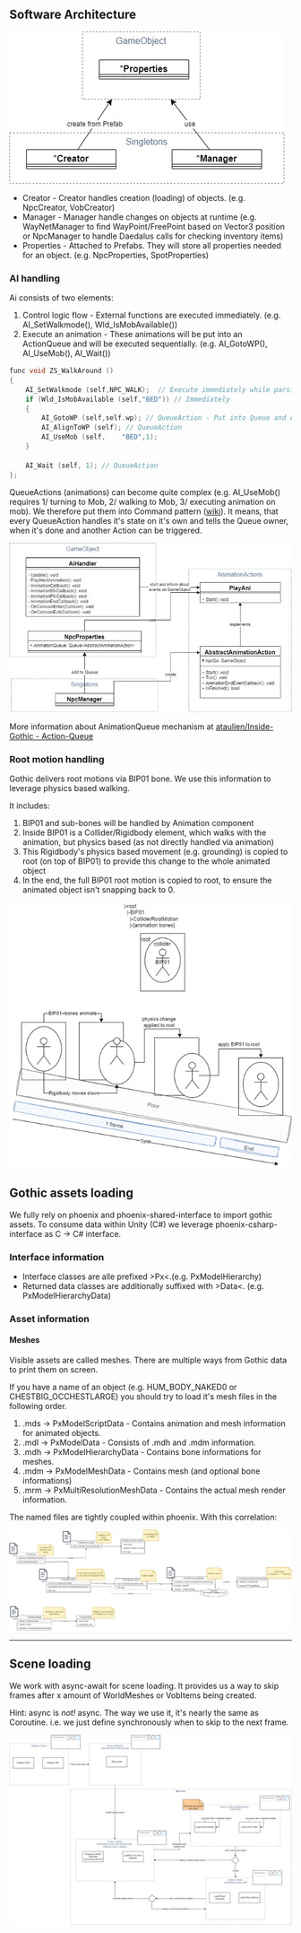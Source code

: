 ## Software Architecture

![General architecture](./diagrams/General-software-architecture.drawio.png)

* Creator - Creator handles creation (loading) of objects. (e.g. NpcCreator, VobCreator)
* Manager - Manager handle changes on objects at runtime (e.g. WayNetManager to find WayPoint/FreePoint based on Vector3 position or NpcManager to handle Daedalus calls for checking inventory items)
* Properties - Attached to Prefabs. They will store all properties needed for an object. (e.g. NpcProperties, SpotProperties)

### AI handling

Ai consists of two elements:
1. Control logic flow - External functions are executed immediately. (e.g. AI_SetWalkmode(), Wld_IsMobAvailable())
2. Execute an animation - These animations will be put into an ActionQueue and will be executed sequentially. (e.g. AI_GotoWP(), AI_UseMob(), AI_Wait())

```c++
func void ZS_WalkAround	()
{
    AI_SetWalkmode (self,NPC_WALK);  // Execute immediately while parsing
    if (Wld_IsMobAvailable (self,"BED")) // Immediately
    {
        AI_GotoWP (self,self.wp); // QueueAction - Put into Queue and execute sequentially
        AI_AlignToWP (self); // QueueAction
        AI_UseMob (self,	"BED",1); 
    }

    AI_Wait (self, 1); // QueueAction
};
```

QueueActions (animations) can become quite complex (e.g. AI_UseMob() requires 1/ turning to Mob, 2/ walking to Mob, 3/ executing animation on mob).
We therefore put them into Command pattern ([wiki](https://en.wikipedia.org/wiki/Command_pattern)).
It means, that every QueueAction handles it's state on it's own and tells the Queue owner, when it's done and another Action can be triggered.

![Animation](./diagrams/Npc-Ai-Queue.drawio.png)

More information about AnimationQueue mechanism at [ataulien/Inside-Gothic - Action-Queue](https://ataulien.github.io/Inside-Gothic/ActionQueue/)

### Root motion handling

Gothic delivers root motions via BIP01 bone. We use this information to leverage
physics based walking.

It includes:
1. BIP01 and sub-bones will be handled by Animation component
2. Inside BIP01 is a Collider/Rigidbody element, which walks with the animation, but physics based (as not directly handled via animation)
3. This Rigidbody's physics based movement (e.g. grounding) is copied to root (on top of BIP01) to provide this change to the whole animated object
4. In the end, the full BIP01 root motion is copied to root, to ensure the animated object isn't snapping back to 0.

![Root motion handling](./diagrams/Animation-root-motion-handling.drawio.png)

## Gothic assets loading

We fully rely on phoenix and phoenix-shared-interface to import gothic assets. To consume data within Unity (C#) we leverage phoenix-csharp-interface as C -> C# interface.

### Interface information

* Interface classes are alle prefixed >Px<.(e.g. PxModelHierarchy)
* Returned data classes are additionally suffixed with >Data<. (e.g. PxModelHierarchyData)

### Asset information

#### Meshes

Visible assets are called meshes. There are multiple ways from Gothic data to print them on screen.

If you have a name of an object (e.g. HUM_BODY_NAKED0 or CHESTBIG_OCCHESTLARGE) you should try to load it's mesh files in the following order.
1. .mds -> PxModelScriptData - Contains animation and mesh information for animated objects.
2. .mdl -> PxModelData - Consists of .mdh and .mdm information.
3. .mdh -> PxModelHierarchyData - Contains bone informations for meshes.
4. .mdm -> PxModelMeshData - Contains mesh (and optional bone informations)
5. .mrm -> PxMultiResolutionMeshData - Contains the actual mesh render information.

The named files are tightly coupled within phoenix. With this correlation:


![Px classes and correlation](./diagrams/PxClasses.drawio.png)

---

## Scene loading

We work with async-await for scene loading. It provides us a way to skip frames after x amount of WorldMeshes or VobItems being created.

Hint: async is _*not!*_ async. The way we use it, it's nearly the same as Coroutine. i.e. we just define synchronously when to skip to the next frame.

![SceneLoading](./diagrams/SceneLoading.drawio.png)
